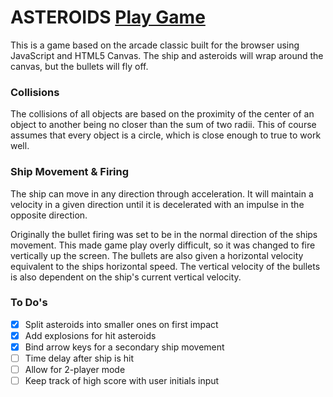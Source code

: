 # ASTEROIDS [Play Game](http://gregorykane.co/asteroids)

This is a game based on the arcade classic built for the browser
using JavaScript and HTML5 Canvas.  The ship and asteroids will
wrap around the canvas, but the bullets will fly off.


### Collisions

The collisions of all objects are based on the proximity of the
center of an object to another being no closer than the sum of two
radii. This of course assumes that every object is a circle, which
is close enough to true to work well.

### Ship Movement & Firing

The ship can move in any direction through acceleration. It will
maintain a velocity in a given direction until it is decelerated
with an impulse in the opposite direction.  

Originally the bullet firing was set to be in the normal direction
of the ships movement.  This made game play overly difficult, so it
was changed to fire vertically up the screen.  The bullets are also
given a horizontal velocity equivalent to the ships horizontal speed.
The vertical velocity of the bullets is also dependent on the ship's
current vertical velocity.


### To Do's

* [x] Split asteroids into smaller ones on first impact
* [x] Add explosions for hit asteroids
* [x] Bind arrow keys for a secondary ship movement
* [ ] Time delay after ship is hit
* [ ] Allow for 2-player mode
* [ ] Keep track of high score with user initials input
